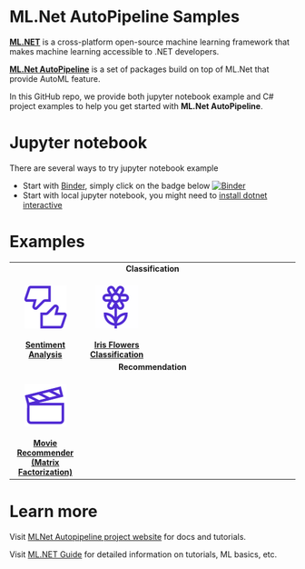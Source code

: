 # **ML.Net AutoPipeline** Samples
[**ML.NET**](https://www.microsoft.com/net/learn/apps/machine-learning-and-ai/ml-dotnet) is a cross-platform open-source machine learning framework that makes machine learning accessible to .NET developers.

[**ML.Net AutoPipeline**](https://github.com/LittleLittleCloud/machinelearning-auto-pipeline) is a set of packages build on top of ML.Net that provide AutoML feature. 

In this GitHub repo, we provide both jupyter notebook example and C# project examples to help you get started with **ML.Net AutoPipeline**.

# Jupyter notebook

There are several ways to try jupyter notebook example
- Start with [Binder](https://mybinder.org/), simply click on the badge below
  [![Binder](https://mybinder.org/badge_logo.svg)](https://mybinder.org/v2/gh/LittleLittleCloud/MLNet-AutoPipeline-Examples/u/AddBinder)
- Start with local jupyter notebook, you might need to [install dotnet interactive](https://github.com/dotnet/interactive/blob/master/docs/NotebooksLocalExperience.md) 

# Examples

<table align="center" margin-left:auto;margin-right:auto;>  
  <tr>
      <td align="middle" colspan="4"><b>Classification</b></td>
  </tr>
  <tr>
    <td align="middle" width = 25%><br><img src="images/sentiment-analysis.png" alt="Binary classification chart"><br><br><a href="Sentiment Analysis"><b>Sentiment Analysis</b></a></td>
    <td align="middle" width = 25%><br><img src="images/flower-classification.png" alt="Movie Recommender chart"><br><br><a href = "Iris"><b>Iris Flowers Classification</b></a></td>
    <td align="middle" width = 25%></td>
    <td align="middle" width = 25%></td>
  <tr>
      <td align="middle" colspan="4"><b>Recommendation</b></td>
  </tr>
  <tr>
    <td align="middle" width = 25%><br><img src="images/movie-recommendation.png" alt="Movie Recommender chart" ><br><br><a href = "Movie Recommendation"><b>Movie Recommender <br>(Matrix Factorization)</b></a></td>
     <td align="middle" width = 25%></td>
     <td align="middle" width = 25%></td>
     <td align="middle" width = 25%></td>
  </tr>
</table>

# Learn more

Visit [MLNet Autopipeline project website](https://littlelittlecloud.github.io/machinelearning-auto-pipeline-site/index.html) for docs and tutorials.

Visit [ML.NET Guide](https://docs.microsoft.com/en-us/dotnet/machine-learning/) for detailed information on tutorials, ML basics, etc.



  

